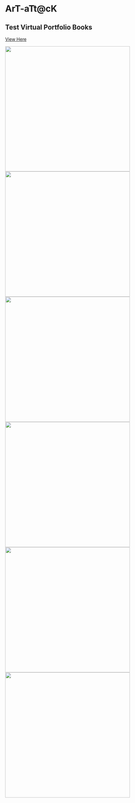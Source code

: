 # ArT-aTt@cK

## Test Virtual Portfolio Books

[View Here](https://shellywell123.github.io/The-Shenanigans-of-Shellywell123/shenanigan/Test%20Book/index.html)

<p float="left">
    <a href="https://shellywell123.github.io/The-Shenanigans-of-Shellywell123/shenanigan/Test%20Book/index.html">
        <img src="https://shellywell123.github.io/The-Shenanigans-of-Shellywell123/tree/gh-pages/shenanigan/sketchbooks/Unit-1A.jpg" width="400" />
    </a>
    <a href="https://shellywell123.github.io/The-Shenanigans-of-Shellywell123/shenanigan/Test%20Book/index.html">
        <img src="https://shellywell123.github.io/The-Shenanigans-of-Shellywell123/tree/gh-pages/shenanigan/sketchbooks/Unit-1B.jpg" width="400" />
    </a>
    <a href="https://shellywell123.github.io/The-Shenanigans-of-Shellywell123/shenanigan/Test%20Book/index.html">
        <img src="https://shellywell123.github.io/The-Shenanigans-of-Shellywell123/tree/gh-pages/shenanigan/sketchbooks/Unit-2.jpg" width="400" />
    </a>
    <a href="https://shellywell123.github.io/The-Shenanigans-of-Shellywell123/shenanigan/Test%20Book/index.html">
        <img src="https://shellywell123.github.io/The-Shenanigans-of-Shellywell123/tree/gh-pages/shenanigan/sketchbooks/Unit-4.jpg" width="400" />
    </a>
    <a href="https://shellywell123.github.io/The-Shenanigans-of-Shellywell123/shenanigan/Test%20Book/index.html">
        <img src="https://shellywell123.github.io/The-Shenanigans-of-Shellywell123/tree/gh-pages/shenanigan/sketchbooks/Unit-X.jpg" width="400" />
    </a>
    <a href="https://shellywell123.github.io/The-Shenanigans-of-Shellywell123/shenanigan/Test%20Book/index.html">
        <img src="https://shellywell123.github.io/The-Shenanigans-of-Shellywell123/tree/gh-pages/shenanigan/sketchbooks/Unit-Y.jpg" width="400" />
    </a>
</p>